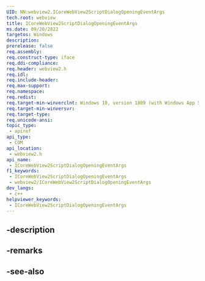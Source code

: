 ```yaml
---
UID: NN:webview2.ICoreWebView2ScriptDialogOpeningEventArgs
tech.root: webview
title: ICoreWebView2ScriptDialogOpeningEventArgs
ms.date: 09/20/2022
targetos: Windows
description: 
prerelease: false
req.assembly: 
req.construct-type: iface
req.ddi-compliance: 
req.header: webview2.h
req.idl: 
req.include-header: 
req.max-support: 
req.namespace: 
req.redist: 
req.target-min-winverclnt: Windows 10, version 1809 (with Windows App SDK 1.1 or later)
req.target-min-winversvr: 
req.target-type: 
req.unicode-ansi: 
topic_type:
 - apiref
api_type:
 - COM
api_location:
 - webview2.h
api_name:
 - ICoreWebView2ScriptDialogOpeningEventArgs
f1_keywords:
 - ICoreWebView2ScriptDialogOpeningEventArgs
 - webview2/ICoreWebView2ScriptDialogOpeningEventArgs
dev_langs:
 - c++
helpviewer_keywords:
 - ICoreWebView2ScriptDialogOpeningEventArgs
---
```


## -description

## -remarks

## -see-also

